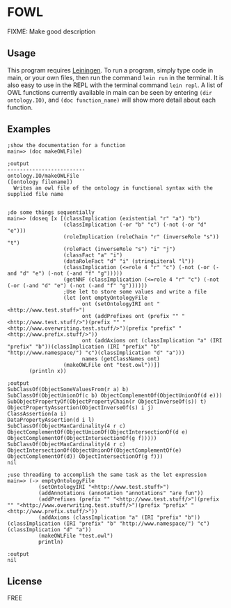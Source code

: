 # FOWL
FIXME: Make good description

## Usage
This program requires [Leiningen](https://leiningen.org/). To run a program, simply type code in main, or your own files, then run the command `lein run` in the terminal. It is also easy to use in the REPL with the terminal command `lein repl`. A list of OWL functions currently available in main can be seen by entering `(dir ontology.IO)`, and `(doc function_name)` will show more detail about each function.

## Examples
```
;show the documentation for a function
main=> (doc makeOWLFile)

;output
-------------------------
ontology.IO/makeOWLFile
([ontology filename])
  Writes an owl file of the ontology in functional syntax with the supplied file name
  

;do some things sequentially
main=> (doseq [x [(classImplication (existential "r" "a") "b")
                  (classImplication (-or "b" "c") (-not (-or "d" "e")))
                  (roleImplication (roleChain "r" (inverseRole "s")) "t")
                  (roleFact (inverseRole "s") "i" "j")
                  (classFact "a" "i")
                  (dataRoleFact "d" "i" (stringLiteral "l"))
                  (classImplication (<=role 4 "r" "c") (-not (-or (-and "d" "e") (-not (-and "f" "g")))))
                  (getNNF (classImplication (<=role 4 "r" "c") (-not (-or (-and "d" "e") (-not (-and "f" "g"))))))
                  ;Use let to store some values and write a file
                  (let [ont emptyOntologyFile
                        ont (setOntologyIRI ont "<http://www.test.stuff>")
                        ont (addPrefixes ont (prefix "" "<http://www.test.stuff/>")(prefix "" "<http://www.overwriting.test.stuff/>")(prefix "prefix" "<http://www.prefix.stuff/>")) 
                        ont (addAxioms ont (classImplication "a" (IRI "prefix" "b"))(classImplication (IRI "prefix" "b" "http://www.namespace/") "c")(classImplication "d" "a")))                                         
                        names (getClassNames ont)
                  (makeOWLFile ont "test.owl"))]]
       (println x))

;output
SubClassOf(ObjectSomeValuesFrom(r a) b)
SubClassOf(ObjectUnionOf(c b) ObjectComplementOf(ObjectUnionOf(d e)))
SubObjectPropertyOf(ObjectPropertyChain(r ObjectInverseOf(s)) t)
ObjectPropertyAssertion(ObjectInverseOf(s) i j)
ClassAssertion(a i)
DataPropertyAssertion(d i l)
SubClassOf(ObjectMaxCardinality(4 r c) ObjectComplementOf(ObjectUnionOf(ObjectIntersectionOf(d e) ObjectComplementOf(ObjectIntersectionOf(g f)))))
SubClassOf(ObjectMaxCardinality(4 r c) ObjectIntersectionOf(ObjectUnionOf(ObjectComplementOf(e) ObjectComplementOf(d)) ObjectIntersectionOf(g f)))
nil

;use threading to accomplish the same task as the let expression
main=> (-> emptyOntologyFile
          (setOntologyIRI "<http://www.test.stuff>")
          (addAnnotations (annotation "annotations" "are fun"))
          (addPrefixes (prefix "" "<http://www.test.stuff/>")(prefix "" "<http://www.overwriting.test.stuff/>")(prefix "prefix" "<http://www.prefix.stuff/>"))
          (addAxioms (classImplication "a" (IRI "prefix" "b"))(classImplication (IRI "prefix" "b" "http://www.namespace/") "c")(classImplication "d" "a"))
          (makeOWLFile "test.owl")
          println)

:output
nil
```

## License
FREE

